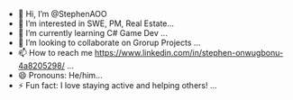 - 👋 Hi, I’m @StephenAOO
- 👀 I’m interested in SWE, PM, Real Estate...
- 🌱 I’m currently learning C# Game Dev ...
- 💞️ I’m looking to collaborate on Grorup Projects ...
- 📫 How to reach me https://www.linkedin.com/in/stephen-onwugbonu-4a8205298/ ...
- 😄 Pronouns: He/him...
- ⚡ Fun fact: I love staying active and helping others! ...

<!---
StephenAOO/StephenAOO is a ✨ special ✨ repository because its `README.md` (this file) appears on your GitHub profile.
You can click the Preview link to take a look at your changes.
--->
